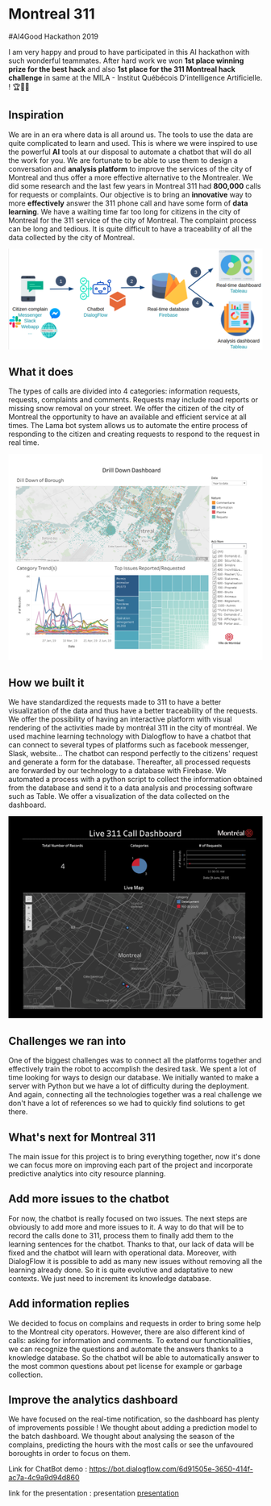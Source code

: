 # Montreal 311

#AI4Good Hackathon 2019

I am very happy and proud to have participated in this AI hackathon with such wonderful teammates. After hard work we won **1st place winning prize for the best hack** and also **1st place for the 311 Montreal hack challenge** in same at the MILA - Institut Québécois D'intelligence Artificielle. ! 🏆🙌👏



## Inspiration
We are in an era where data is all around us. The tools to use the data are quite complicated to learn and used.  This is where we were inspired to use the powerful **AI** tools at our disposal to automate a chatbot that will do all the work for you. We are fortunate to be able to use them to design a conversation and **analysis platform** to improve the services of the city of Montreal and thus offer a more effective alternative to the Montrealer. We did some research and the last few years in Montreal 311 had **800,000** calls for requests or complaints. Our objective is to bring an **innovative** way to more **effectively** answer the 311 phone call and have some form of **data learning**. We have a waiting time far too long for citizens in the city of Montreal for the 311 service of the city of Montreal. The complaint process can be long and tedious. It is quite difficult to have a traceability of all the data collected by the city of Montreal.

![alt text](https://github.com/Machine223/Montreal311-AI4GOOD/blob/master/Image/Screenshot%20from%202019-06-09%2011-26-02.png)

## What it does

The types of calls are divided into 4 categories: information requests, requests, complaints and comments. Requests may include road reports or missing snow removal on your street. We offer the citizen of the city of Montreal the opportunity to have an available and efficient service at all times. The Lama bot system allows us to automate the entire process of responding to the citizen and creating requests to respond to the request in real time.

![alt text](https://github.com/Machine223/Montreal311-AI4GOOD/blob/master/Image/image%20(1).png)

## How we built it

We have standardized the requests made to 311 to have a better visualization of the data and thus have a better traceability of the requests. We offer the possibility of having an interactive platform with visual rendering of the activities made by montréal 311 in the city of montréal. We used machine learning technology with Dialogflow to have a chatbot that can connect to several types of platforms such as facebook messenger, Slask, website...  The chatbot can respond perfectly to the citizens' request and generate a form for the database.  Thereafter, all processed requests are forwarded by our technology to a database with Firebase.  We automated a process with a python script to collect the information obtained from the database and send it to a data analysis and processing software such as Table.  We offer a visualization of the data collected on the dashboard.

![alt text](https://github.com/Machine223/Montreal311-AI4GOOD/blob/master/Image/image.png)

## Challenges we ran into

One of the biggest challenges was to connect all the platforms together and effectively train the robot to accomplish the desired task. We spent a lot of time looking for ways to design our database. We initially wanted to make a server with Python but we have a lot of difficulty during the deployment. And again, connecting all the technologies together was a real challenge we don't have a lot of references so we had to quickly find solutions to get there.

## What's next for Montreal 311
The main issue for this project is to bring everything together, now it's done we can focus more on improving each part of the project and incorporate predictive analytics into city resource planning.

## Add more issues to the chatbot
For now, the chatbot is really focused on two issues. The next steps are obviously to add more and more issues to it. A way to do that will be to record the calls done to 311, process them to finally add them to the learning sentences for the chatbot. Thanks to that, our lack of data will be fixed and the chatbot will learn with operational data. Moreover, with DialogFlow it is possible to add as many new issues without removing all the learning already done. So it is quite evolutive and adaptative to new contexts. We just need to increment its knowledge database.

## Add information replies
We decided to focus on complains and requests in order to bring some help to the Montreal city operators. However, there are also different kind of calls: asking for information and comments. To extend our functionalities, we can recognize the questions and automate the answers thanks to a knowledge database. So the chatbot will be able to automatically answer to the most common questions about pet license for example or garbage collection.

## Improve the analytics dashboard
We have focused on the real-time notification, so the dashboard has plenty of improvements possible ! We thought about adding a prediction model to the batch dashboard. We thought about analysing the season of the complains, predicting the hours with the most calls or see the unfavoured boroughts in order to focus on them.



Link for ChatBot demo : https://bot.dialogflow.com/6d91505e-3650-414f-ac7a-4c9a9d94d860

link for the presentation : presentation [presentation](https://docs.google.com/presentation/d/1L_7aygwkUjwixJo2dP9uvGhEavrhEBgMVUJMZoLtAZE/edit#slide=id.g5b3a48c2d2_0_5)

